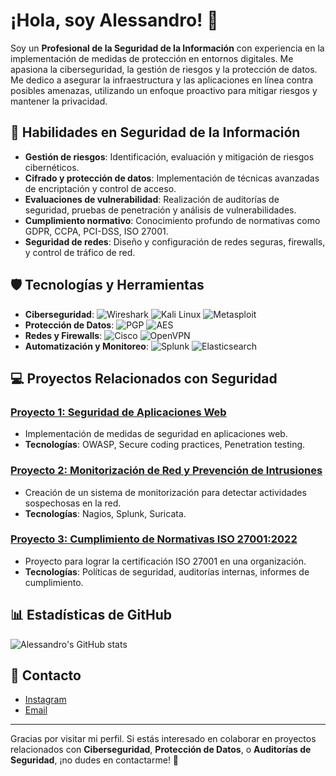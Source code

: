 # ¡Hola, soy Alessandro! 👋

Soy un **Profesional de la Seguridad de la Información** con experiencia en la implementación de medidas de protección en entornos digitales. Me apasiona la ciberseguridad, la gestión de riesgos y la protección de datos. Me dedico a asegurar la infraestructura y las aplicaciones en línea contra posibles amenazas, utilizando un enfoque proactivo para mitigar riesgos y mantener la privacidad.

## 🔐 Habilidades en Seguridad de la Información

- **Gestión de riesgos**: Identificación, evaluación y mitigación de riesgos cibernéticos.
- **Cifrado y protección de datos**: Implementación de técnicas avanzadas de encriptación y control de acceso.
- **Evaluaciones de vulnerabilidad**: Realización de auditorías de seguridad, pruebas de penetración y análisis de vulnerabilidades.
- **Cumplimiento normativo**: Conocimiento profundo de normativas como GDPR, CCPA, PCI-DSS, ISO 27001.
- **Seguridad de redes**: Diseño y configuración de redes seguras, firewalls, y control de tráfico de red.

## 🛡️ Tecnologías y Herramientas

- **Ciberseguridad**: ![Wireshark](https://img.shields.io/badge/Wireshark-1679A6?style=for-the-badge&logo=wireshark&logoColor=white) ![Kali Linux](https://img.shields.io/badge/Kali_Linux-557C88?style=for-the-badge&logo=kali&logoColor=white) ![Metasploit](https://img.shields.io/badge/Metasploit-6E1B1B?style=for-the-badge&logo=metasploit&logoColor=white)
- **Protección de Datos**: ![PGP](https://img.shields.io/badge/PGP-0A63B6?style=for-the-badge&logo=gnupg&logoColor=white) ![AES](https://img.shields.io/badge/AES-1C1C1C?style=for-the-badge&logo=cryptography&logoColor=white)
- **Redes y Firewalls**: ![Cisco](https://img.shields.io/badge/Cisco-1BA0D7?style=for-the-badge&logo=cisco&logoColor=white) ![OpenVPN](https://img.shields.io/badge/OpenVPN-7CFC00?style=for-the-badge&logo=openvpn&logoColor=white)
- **Automatización y Monitoreo**: ![Splunk](https://img.shields.io/badge/Splunk-00A3FF?style=for-the-badge&logo=splunk&logoColor=white) ![Elasticsearch](https://img.shields.io/badge/Elasticsearch-005571?style=for-the-badge&logo=elasticsearch&logoColor=white)

## 💻 Proyectos Relacionados con Seguridad

### [Proyecto 1: Seguridad de Aplicaciones Web](https://github.com/xxatomm/webapp-security)
- Implementación de medidas de seguridad en aplicaciones web.
- **Tecnologías**: OWASP, Secure coding practices, Penetration testing.

### [Proyecto 2: Monitorización de Red y Prevención de Intrusiones](https://github.com/xxatomm/network-monitoring)
- Creación de un sistema de monitorización para detectar actividades sospechosas en la red.
- **Tecnologías**: Nagios, Splunk, Suricata.

### [Proyecto 3: Cumplimiento de Normativas ISO 27001:2022](https://github.com/xxatomm/iso-27001-compliance)
- Proyecto para lograr la certificación ISO 27001 en una organización.
- **Tecnologías**: Políticas de seguridad, auditorías internas, informes de cumplimiento.

## 📊 Estadísticas de GitHub

![Alessandro's GitHub stats](https://github-readme-stats.vercel.app/api?username=xxatomm&show_icons=true&hide_title=true&count_private=true&theme=dark)

## 📧 Contacto

- [Instagram](https://www.instagram.com/alessandro___3112?igsh=MW1semp3M2dmMGxiMg==)
- [Email](mailto:alessandromg213314312@hotmail.com)

---

Gracias por visitar mi perfil. Si estás interesado en colaborar en proyectos relacionados con **Ciberseguridad**, **Protección de Datos**, o **Auditorías de Seguridad**, ¡no dudes en contactarme! 🚀
